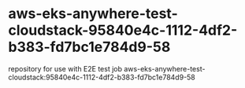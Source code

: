 # aws-eks-anywhere-test-cloudstack-95840e4c-1112-4df2-b383-fd7bc1e784d9-58
repository for use with E2E test job aws-eks-anywhere-test-cloudstack:95840e4c-1112-4df2-b383-fd7bc1e784d9-58
